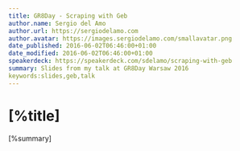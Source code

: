 ```yaml
---
title: GR8Day - Scraping with Geb
author.name: Sergio del Amo
author.url: https://sergiodelamo.com
author.avatar: https://images.sergiodelamo.com/smallavatar.png 
date_published: 2016-06-02T06:46:00+01:00
date_modified: 2016-06-02T06:46:00+01:00
speakerdeck: https://speakerdeck.com/sdelamo/scraping-with-geb
summary: Slides from my talk at GR8Day Warsaw 2016
keywords:slides,geb,talk
---
```


# [%title]

[%summary]

<script async class="speakerdeck-embed" data-id="92ef5d39b454402d9a58803dc1941108" data-ratio="1.33333333333333" src="//speakerdeck.com/assets/embed.js"></script>